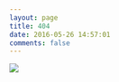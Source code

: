 ```yaml
---
layout: page
title: 404
date: 2016-05-26 14:57:01
comments: false
---
```


![](https://ww2.sinaimg.cn/large/006tNc79gw1faho2j4tt1j30cx0e8gmr.jpg)
